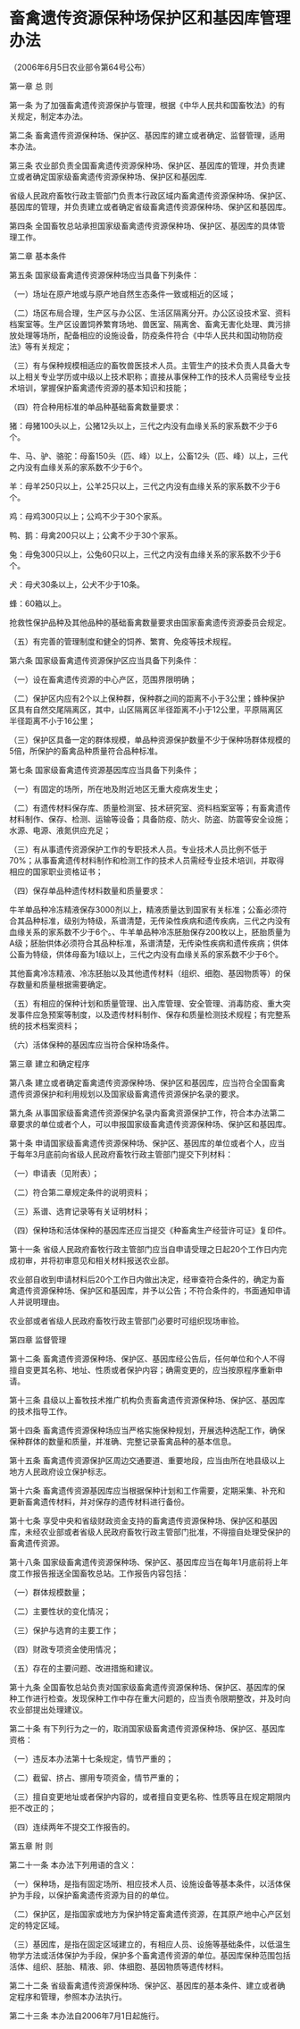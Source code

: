 # 畜禽遗传资源保种场保护区和基因库管理办法

（2006年6月5日农业部令第64号公布）



第一章  总   则



第一条  为了加强畜禽遗传资源保护与管理，根据《中华人民共和国畜牧法》的有关规定，制定本办法。

第二条  畜禽遗传资源保种场、保护区、基因库的建立或者确定、监督管理，适用本办法。

第三条  农业部负责全国畜禽遗传资源保种场、保护区、基因库的管理，并负责建立或者确定国家级畜禽遗传资源保种场、保护区和基因库.

省级人民政府畜牧行政主管部门负责本行政区域内畜禽遗传资源保种场、保护区、基因库的管理，并负责建立或者确定省级畜禽遗传资源保种场、保护区和基因库。

第四条  全国畜牧总站承担国家级畜禽遗传资源保种场、保护区、基因库的具体管理工作。



第二章  基本条件



第五条  国家级畜禽遗传资源保种场应当具备下列条件：

（一）场址在原产地或与原产地自然生态条件一致或相近的区域；

（二）场区布局合理，生产区与办公区、生活区隔离分开。办公区设技术室、资料档案室等。生产区设置饲养繁育场地、兽医室、隔离舍、畜禽无害化处理、粪污排放处理等场所，配备相应的设施设备，防疫条件符合《中华人民共和国动物防疫法》等有关规定；

（三）有与保种规模相适应的畜牧兽医技术人员。主管生产的技术负责人具备大专以上相关专业学历或中级以上技术职称；直接从事保种工作的技术人员需经专业技术培训，掌握保护畜禽遗传资源的基本知识和技能；

（四）符合种用标准的单品种基础畜禽数量要求：

猪：母猪100头以上，公猪12头以上，三代之内没有血缘关系的家系数不少于6个。

牛、马、驴、骆驼：母畜150头（匹、峰）以上，公畜12头（匹、峰）以上，三代之内没有血缘关系的家系数不少于6个。

羊：母羊250只以上，公羊25只以上，三代之内没有血缘关系的家系数不少于6个。

鸡：母鸡300只以上；公鸡不少于30个家系。

鸭、鹅：母禽200只以上；公禽不少于30个家系。

兔：母兔300只以上，公兔60只以上，三代之内没有血缘关系的家系数不少于6个。

犬：母犬30条以上，公犬不少于10条。

蜂：60箱以上。

抢救性保护品种及其他品种的基础畜禽数量要求由国家畜禽遗传资源委员会规定。

（五）有完善的管理制度和健全的饲养、繁育、免疫等技术规程。

第六条  国家级畜禽遗传资源保护区应当具备下列条件：

（一）设在畜禽遗传资源的中心产区，范围界限明确；

（二）保护区内应有2个以上保种群，保种群之间的距离不小于3公里；蜂种保护区具有自然交尾隔离区，其中，山区隔离区半径距离不小于12公里，平原隔离区半径距离不小于16公里；

（三）保护区具备一定的群体规模，单品种资源保护数量不少于保种场群体规模的5倍，所保护的畜禽品种质量符合品种标准。

第七条  国家级畜禽遗传资源基因库应当具备下列条件；

（一）有固定的场所，所在地及附近地区无重大疫病发生史；

（二）有遗传材料保存库、质量检测室、技术研究室、资料档案室等；有畜禽遗传材料制作、保存、检测、运输等设备；具备防疫、防火、防盗、防震等安全设施；水源、电源、液氮供应充足；

（三）有从事遗传资源保护工作的专职技术人员。专业技术人员比例不低于70%；从事畜禽遗传材料制作和检测工作的技术人员需经专业技术培训，并取得相应的国家职业资格证书；

（四）保存单品种遗传材料数量和质量要求：

牛羊单品种冷冻精液保存3000剂以上，精液质量达到国家有关标准；公畜必须符合其品种标准，级别为特级，系谱清楚，无传染性疾病和遗传疾病，三代之内没有血缘关系的家系数不少于6个。、牛羊单品种冷冻胚胎保存200枚以上，胚胎质量为A级；胚胎供体必须符合其品种标准，系谱清楚，无传染性疾病和遗传疾病；供体公畜为特级，供体母畜为1级以上，三代之内没有血缘关系的家系数不少于6个。

其他畜禽冷冻精液、冷冻胚胎以及其他遗传材料（组织、细胞、基因物质等）的保存数量和质量根据需要确定。

（五）有相应的保种计划和质量管理、出入库管理、安全管理、消毒防疫、重大突发事件应急预案等制度，以及遗传材料制作、保存和质量检测技术规程；有完整系统的技术档案资料；

（六）活体保种的基因库应当符合保种场条件。



第三章  建立和确定程序



第八条  建立或者确定畜禽遗传资源保种场、保护区和基因库，应当符合全国畜禽遗传资源保护和利用规划以及国家级畜禽遗传资源保护名录的要求。

第九条  从事国家级畜禽遗传资源保护名录内畜禽资源保护工作，符合本办法第二章要求的单位或者个人，可以申报国家级畜禽遗传资源保种场、保护区和基因库。

第十条  申请国家级畜禽遗传资源保种场、保护区、基因库的单位或者个人，应当于每年3月底前向省级人民政府畜牧行政主管部门提交下列材料：

（一）申请表（见附表）；

（二）符合第二章规定条件的说明资料；

（三）系谱、选育记录等有关证明材料；

（四）保种场和活体保种的基因库还应当提交《种畜禽生产经营许可证》复印件。

第十一条  省级人民政府畜牧行政主管部门应当自申请受理之日起20个工作日内完成初审，并将初审意见和相关材料报送农业部。

农业部自收到申请材料后20个工作日内做出决定，经审查符合条件的，确定为畜禽遗传资源保种场、保护区和基因库，并予以公告；不符合条件的，书面通知申请人并说明理由。

农业部或者省级人民政府畜牧行政主管部门必要时可组织现场审验。



第四章  监督管理



第十二条  畜禽遗传资源保种场、保护区、基因库经公告后，任何单位和个人不得擅自变更其名称、地址、性质或者保护内容；确需变更的，应当按原程序重新申请。

第十三条  县级以上畜牧技术推广机构负责畜禽遗传资源保种场、保护区、基因库的技术指导工作。

第十四条  畜禽遗传资源保种场应当严格实施保种规划，开展选种选配工作，确保保种群体的数量和质量，并准确、完整记录畜禽品种的基本信息。

第十五条  畜禽遗传资源保护区周边交通要道、重要地段，应当由所在地县级以上地方人民政府设立保护标志。

第十六条  畜禽遗传资源基因库应当根据保种计划和工作需要，定期采集、补充和更新畜禽遗传材料，并对保存的遗传材料进行备份。

第十七条  享受中央和省级财政资金支持的畜禽遗传资源保种场、保护区和基因库，未经农业部或者省级人民政府畜牧行政主管部门批准，不得擅自处理受保护的畜禽遗传资源。

第十八条  国家级畜禽遗传资源保种场、保护区、基因库应当在每年1月底前将上年度工作报告报送全国畜牧总站。工作报告内容包括：

（一）群体规模数量；

（二）主要性状的变化情况；

（三）保护与选育的主要工作；

（四）财政专项资金使用情况；

（五）存在的主要问题、改进措施和建议。

第十九条  全国畜牧总站负责对国家级畜禽遗传资源保种场、保护区、基因库的保种工作进行检查。发现保种工作中存在重大问题的，应当责令限期整改，并及时向农业部提出处理建议。

第二十条  有下列行为之一的，取消国家级畜禽遗传资源保种场、保护区、基因库资格：

（一）违反本办法第十七条规定，情节严重的；

（二）截留、挤占、挪用专项资金，情节严重的；

（三）擅自变更地址或者保护内容的，或者擅自变更名称、性质等且在规定期限内拒不改正的；

（四）连续两年不提交工作报告的。



第五章  附   则



第二十一条  本办法下列用语的含义：

（一）保种场，是指有固定场所、相应技术人员、设施设备等基本条件，以活体保护为手段，以保护畜禽遗传资源为目的的单位。

（二）保护区，是指国家或地方为保护特定畜禽遗传资源，在其原产地中心产区划定的特定区域。

（三）基因库，是指在固定区域建立的，有相应人员、设施等基础条件，以低温生物学方法或活体保护为手段，保护多个畜禽遗传资源的单位。基因库保种范围包括活体、组织、胚胎、精液、卵、体细胞、基因物质等遗传材料。

第二十二条  省级畜禽遗传资源保种场、保护区、基因库的基本条件、建立或者确定程序和管理，参照本办法执行。

第二十三条  本办法自2006年7月1日起施行。
